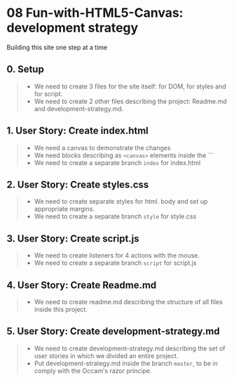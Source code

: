 # 08 Fun-with-HTML5-Canvas: development strategy

Building this site one step at a time

## 0. Setup

> - We need to create 3 files for the site itself: for DOM, for styles and for script.
> - We need to create 2 other files describing the project: Readme.md and development-strategy.md.

## 1. User Story: Create index.html

> - We need a canvas to demonstrate the changes
> - We need blocks describing as `<canvas>` elements inside the `<body>``
> - We need to create a separate branch `index` for index.html

## 2. User Story: Create styles.css

> - We need to create separate styles for html. body and set up appropriate margins.
> - We need to create a separate branch `style` for style.css

## 3. User Story: Create script.js

> - We need to create listeners for 4 actions with the mouse.
> - We need to create a separate branch `script` for script.js

## 4. User Story: Create Readme.md

> - We need to create readme.md describing the structure of all files inside this project.

## 5. User Story: Create development-strategy.md

> - We need to create development-strategy.md describing the set of user stories in which we divided an entire project.
> - Put development-strategy.md inside the branch `master`, to be in comply with the Occam's razor principe.
